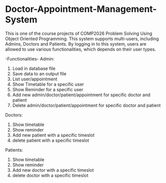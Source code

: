 # Doctor-Appointment-Management-System

This is one of the course projects of COMP2026 Problem Solving Using Object Oriented Programming. 
This system supports multi-users, including Admins, Doctors and Patients. By logging in to this system, users are allowed to use various functionalities, which depends on their user types.

-Functionalities-
Admin:
1. Load in database file
2. Save data to an output file
3. List user/appointment
4. Show Timetable for a specific user
5. Show Reminder for a specific user
6. Add new admin/doctor/patient/appointment for specific doctor and patient
7. Delete admin/doctor/patient/appointment for specific doctor and patient

Doctors:
1. Show timetable
2. Show reminder
3. Add new patient with a specific timeslot
4. delete patient with a specific timeslot

Patients:
1. Show timetable
2. Show reminder
3. Add new doctor with a specific timeslot
4. delete doctor with a specific timeslot

